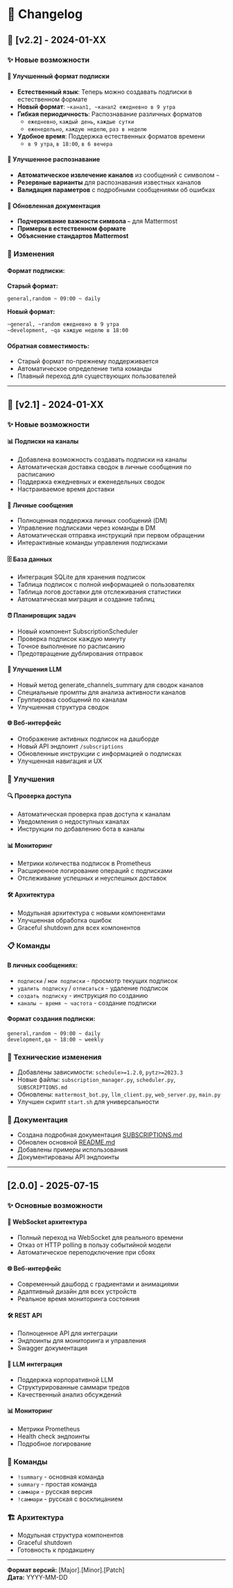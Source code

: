 # 📝 Changelog

## 🚀 [v2.2] - 2024-01-XX

### ✨ Новые возможности

#### 📝 Улучшенный формат подписки
- **Естественный язык**: Теперь можно создавать подписки в естественном формате
- **Новый формат**: `~канал1, ~канал2 ежедневно в 9 утра`
- **Гибкая периодичность**: Распознавание различных форматов
  - `ежедневно`, `каждый день`, `каждые сутки`
  - `еженедельно`, `каждую неделю`, `раз в неделю`
- **Удобное время**: Поддержка естественных форматов времени
  - `в 9 утра`, `в 18:00`, `в 6 вечера`

#### 🔧 Улучшенное распознавание
- **Автоматическое извлечение каналов** из сообщений с символом `~`
- **Резервные варианты** для распознавания известных каналов
- **Валидация параметров** с подробными сообщениями об ошибках

#### 📖 Обновленная документация
- **Подчеркивание важности символа `~`** для Mattermost
- **Примеры в естественном формате**
- **Объяснение стандартов Mattermost**

### 🔄 Изменения

#### Формат подписки:
**Старый формат:**
```
general,random ~ 09:00 ~ daily
```

**Новый формат:**
```
~general, ~random ежедневно в 9 утра
~development, ~qa каждую неделю в 18:00
```

#### Обратная совместимость:
- Старый формат по-прежнему поддерживается
- Автоматическое определение типа команды
- Плавный переход для существующих пользователей

---

## 🚀 [v2.1] - 2024-01-XX

### ✨ Новые возможности

#### 📊 Подписки на каналы
- Добавлена возможность создавать подписки на каналы
- Автоматическая доставка сводок в личные сообщения по расписанию
- Поддержка ежедневных и еженедельных сводок
- Настраиваемое время доставки

#### 📱 Личные сообщения
- Полноценная поддержка личных сообщений (DM)
- Управление подписками через команды в DM
- Автоматическая отправка инструкций при первом обращении
- Интерактивные команды управления подписками

#### 🗄️ База данных
- Интеграция SQLite для хранения подписок
- Таблица подписок с полной информацией о пользователях
- Таблица логов доставки для отслеживания статистики
- Автоматическая миграция и создание таблиц

#### ⏰ Планировщик задач
- Новый компонент SubscriptionScheduler
- Проверка подписок каждую минуту
- Точное выполнение по расписанию
- Предотвращение дублирования отправок

#### 🧠 Улучшения LLM
- Новый метод generate_channels_summary для сводок каналов
- Специальные промпты для анализа активности каналов
- Группировка сообщений по каналам
- Улучшенная структура сводок

#### 🌐 Веб-интерфейс
- Отображение активных подписок на дашборде
- Новый API эндпоинт `/subscriptions`
- Обновленные инструкции с информацией о подписках
- Улучшенная навигация и UX

### 🔧 Улучшения

#### 🔍 Проверка доступа
- Автоматическая проверка прав доступа к каналам
- Уведомления о недоступных каналах
- Инструкции по добавлению бота в каналы

#### 📊 Мониторинг
- Метрики количества подписок в Prometheus
- Расширенное логирование операций с подписками
- Отслеживание успешных и неуспешных доставок

#### 🛠️ Архитектура
- Модульная архитектура с новыми компонентами
- Улучшенная обработка ошибок
- Graceful shutdown для всех компонентов

### 📋 Команды

#### В личных сообщениях:
- `подписки` / `мои подписки` - просмотр текущих подписок
- `удалить подписку` / `отписаться` - удаление подписок
- `создать подписку` - инструкция по созданию
- `каналы ~ время ~ частота` - создание подписки

#### Формат создания подписки:
```
general,random ~ 09:00 ~ daily
development,qa ~ 18:00 ~ weekly
```

### 🔄 Технические изменения

- Добавлены зависимости: `schedule>=1.2.0`, `pytz>=2023.3`
- Новые файлы: `subscription_manager.py`, `scheduler.py`, `SUBSCRIPTIONS.md`
- Обновлены: `mattermost_bot.py`, `llm_client.py`, `web_server.py`, `main.py`
- Улучшен скрипт `start.sh` для универсальности

### 📖 Документация

- Создана подробная документация [SUBSCRIPTIONS.md](./SUBSCRIPTIONS.md)
- Обновлен основной [README.md](./README.md)
- Добавлены примеры использования
- Документированы API эндпоинты

---

## [2.0.0] - 2025-07-15

### ✨ Основные возможности

#### 🔄 WebSocket архитектура
- Полный переход на WebSocket для реального времени
- Отказ от HTTP polling в пользу событийной модели
- Автоматическое переподключение при сбоях

#### 🌐 Веб-интерфейс
- Современный дашборд с градиентами и анимациями
- Адаптивный дизайн для всех устройств
- Реальное время мониторинга состояния

#### 🛠️ REST API
- Полноценное API для интеграции
- Эндпоинты для мониторинга и управления
- Swagger документация

#### 🧠 LLM интеграция
- Поддержка корпоративной LLM
- Структурированные саммари тредов
- Качественный анализ обсуждений

#### 📊 Мониторинг
- Метрики Prometheus
- Health check эндпоинты
- Подробное логирование

### 🔧 Команды
- `!summary` - основная команда
- `summary` - простая команда  
- `саммари` - русская версия
- `!саммари` - русская с восклицанием

### 🏗️ Архитектура
- Модульная структура компонентов
- Graceful shutdown
- Готовность к продакшену

---

**Формат версий:** [Major].[Minor].[Patch]  
**Дата:** YYYY-MM-DD 